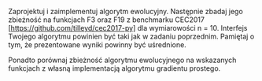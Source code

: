 Zaprojektuj i zaimplementuj algorytm ewolucyjny. 
Następnie zbadaj jego zbieżność na funkcjach F3 oraz F19 z benchmarku CEC2017 [https://github.com/tilleyd/cec2017-py] dla wymiarowości n = 10. 
Interfejs Twojego algorytmu powinien być taki jak w zadaniu poprzednim. 
Pamiętaj o tym, że prezentowane wyniki powinny być uśrednione.

Ponadto porównaj zbieżność algorytmu ewolucyjnego na wskazanych funkcjach z własną implementacją algorytmu gradientu prostego.
